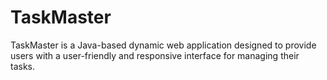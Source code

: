 # TaskMaster
TaskMaster is a Java-based dynamic web application designed to provide users with a user-friendly and responsive interface for managing their tasks. 
